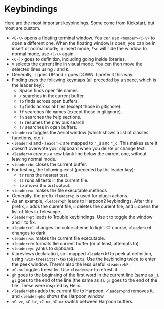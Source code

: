 # Keybindings

Here are the most important keybindings. Some come from Kickstart, but most are custom.

* `<C-\>` opens a floating terminal window. You can use `<number><C-\>` to open a different one. When the floating window is open, you can be in insert or normal mode; in insert mode, `Esc` will hide the window. In normal mode, use `<C-\>` again.
* `<C-]>` goes to definition, including going inside libraries.
* `V` selects the current line in visual mode. You can then move the selected lines using `J` and `K`.
* Generally, `j` goes UP and `k` goes DOWN. I prefer it this way.
* Finding uses the following keymaps (all preceded by a space, which is the leader key):
  * Space finds open file names.
  * `/` searches in the current buffer.
  * `fb` finds across open buffers.
  * `fg` finds across all files (except those in gitignore).
  * `ff` searches file names (except those in gitignore).
  * `fh` searches the help sections.
  * `fr` resumes the previous search.
  * `f/` searches in open buffers.
* `<leader>a` toggles the Aerial window (which shows a list of classes, functions, etc.)
* `<leader>d` and `<leader>c` are mapped to `"_d` and `"_c`. This makes sure it doesn't overwrite your clipboard when you delete or change text.
* `<leader>o` creates a new blank line below the current one, without leaving normal mode.
* `<leader>bc` closes the current buffer.
* For testing, the following exist (preceded by the leader key):
  * `tr` runs the nearest test.
  * `tf` runs all tests in the current file.
  * `to` shows the test output.
* `<leader>xc` makes the file executable.methods 
* Generally, the prefix `<leader>p` is used for plugin actions.
* As an example, `<leader>ph` leads to Harpoon2 keybindings. After this prefix, `a` adds the current file, `d` deletes the current file, and `o` opens the list of files in Telescope.
* `<leader>pt` leads to Trouble keybindings. Use `t` to toggle the window and `f` to fix.
* `<leader>cl` changes the colorscheme to light. Of course, `<leader>cd` changes to dark.
* `<leader>xc` makes the current file executable.
* `<leader>fm` formats the current buffer (or at least, attempts to).
* `<leader>yc` yanks to clipboard.
* `K` previews declaration, so I mapped `<leader>kf` to peek at definition, using `nvim-treesitter-textobjects`. Use the keybinding twice to enter the peek window. There's also the less useful `<leader>kF`.
* `<C-n>` toggles treesitter. Use `<leader>pr` to refresh it.
* `gh` goes to the beginning of the first word in the current line (same as `_`). `gl` goes to the end of the line (the same as `$`). `ge` goes to the end of the file. These were inspired by Helix.
* `<leader>pha` adds the current file to Harpoon. `<leader>phd` removes it, and `<leader>pho` shows the Harpoon window
* `<C-v>`, `<C-b>`, `<C-n>`, `<C-m>` switch between Harpoon buffers.
